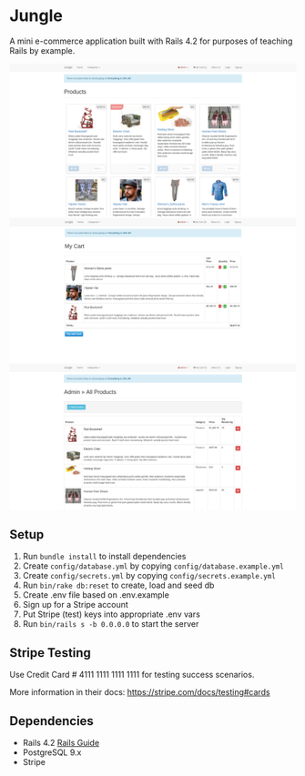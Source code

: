 # Jungle

A mini e-commerce application built with Rails 4.2 for purposes of teaching Rails by example.

![Product List](https://github.com/WillGWong/jungle/blob/master/docs/productlist.png?raw=true)
![Order List](https://github.com/WillGWong/jungle/blob/master/docs/orderlist.png?raw=true)
![Admin Dash](https://github.com/WillGWong/jungle/blob/master/docs/admindash.png?raw=true)

## Setup

1. Run `bundle install` to install dependencies
2. Create `config/database.yml` by copying `config/database.example.yml`
3. Create `config/secrets.yml` by copying `config/secrets.example.yml`
4. Run `bin/rake db:reset` to create, load and seed db
5. Create .env file based on .env.example
6. Sign up for a Stripe account
7. Put Stripe (test) keys into appropriate .env vars
8. Run `bin/rails s -b 0.0.0.0` to start the server

## Stripe Testing

Use Credit Card # 4111 1111 1111 1111 for testing success scenarios.

More information in their docs: <https://stripe.com/docs/testing#cards>

## Dependencies

- Rails 4.2 [Rails Guide](http://guides.rubyonrails.org/v4.2/)
- PostgreSQL 9.x
- Stripe
